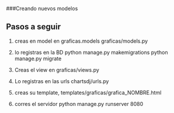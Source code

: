 ###Creando nuevos modelos

## Pasos a seguir

1. creas en model en graficas.models
graficas/models.py

2. lo registras en la BD
python manage.py makemigrations
python manage.py migrate


3. Creas el view en 
graficas/views.py

4. Lo registras en las urls 
chartsdj/urls.py

5. creas su template, 
templates/graficas/grafica_NOMBRE.html
6. corres el servidor
python manage.py runserver 8080